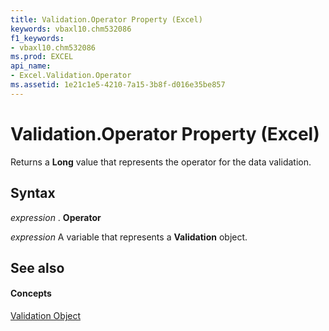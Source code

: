 ```yaml
---
title: Validation.Operator Property (Excel)
keywords: vbaxl10.chm532086
f1_keywords:
- vbaxl10.chm532086
ms.prod: EXCEL
api_name:
- Excel.Validation.Operator
ms.assetid: 1e21c1e5-4210-7a15-3b8f-d016e35be857
---
```



# Validation.Operator Property (Excel)

Returns a  **Long** value that represents the operator for the data validation.


## Syntax

 _expression_ . **Operator**

 _expression_ A variable that represents a **Validation** object.


## See also


#### Concepts


[Validation Object](validation-object-excel.md)

